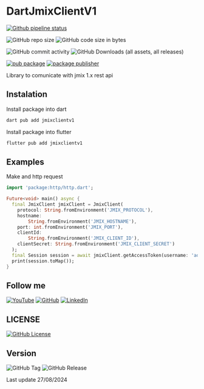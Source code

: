 # DartJmixClientV1

[![Github pipeline status](https://github.com/danny270793/DartJmixClientV1/actions/workflows/releaser.yaml/badge.svg)](https://github.com/danny270793/DartJmixClientV1/actions/workflows/releaser.yaml)

![GitHub repo size](https://img.shields.io/github/repo-size/danny270793/DartJmixClientV1)
![GitHub code size in bytes](https://img.shields.io/github/languages/code-size/danny270793/DartJmixClientV1)

![GitHub commit activity](https://img.shields.io/github/commit-activity/m/danny270793/DartJmixClientV1)
![GitHub Downloads (all assets, all releases)](https://img.shields.io/github/downloads/danny270793/DartJmixClientV1/total)

[![pub package](https://img.shields.io/pub/v/jmixclientv1.svg)](https://pub.dev/packages/jmixclientv1)
[![package publisher](https://img.shields.io/pub/publisher/jmixclientv1.svg)](https://pub.dev/packages/jmixclientv1/publisher)

Library to comunicate with jmix 1.x rest api

## Instalation

Install package into dart

```bash
dart pub add jmixclientv1
```

Install package into flutter

```bash
flutter pub add jmixclientv1
```

## Examples

Make and http request

```dart
import 'package:http/http.dart';

Future<void> main() async {
  final JmixClient jmixClient = JmixClient(
    protocol: String.fromEnvironment('JMIX_PROTOCOL'),
    hostname:
        String.fromEnvironment('JMIX_HOSTNAME'),
    port: int.fromEnvironment('JMIX_PORT'),
    clientId:
        String.fromEnvironment('JMIX_CLIENT_ID'),
    clientSecret: String.fromEnvironment('JMIX_CLIENT_SECRET')
  );
  final Session session = await jmixClient.getAccessToken(username: 'admin', password: 'admin');
  print(session.toMap());
}
```

## Follow me

[![YouTube](https://img.shields.io/badge/YouTube-%23FF0000.svg?style=for-the-badge&logo=YouTube&logoColor=white)](https://www.youtube.com/channel/UC5MAQWU2s2VESTXaUo-ysgg)
[![GitHub](https://img.shields.io/badge/github-%23121011.svg?style=for-the-badge&logo=github&logoColor=white)](https://www.github.com/danny270793/)
[![LinkedIn](https://img.shields.io/badge/linkedin-%230077B5.svg?style=for-the-badge&logo=linkedin&logoColor=white)](https://www.linkedin.com/in/danny270793)

## LICENSE

[![GitHub License](https://img.shields.io/github/license/danny270793/DartJmixClientV1)](license.md)

## Version

![GitHub Tag](https://img.shields.io/github/v/tag/danny270793/DartJmixClientV1)
![GitHub Release](https://img.shields.io/github/v/release/danny270793/DartJmixClientV1)

Last update 27/08/2024
